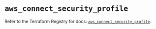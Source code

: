 # `aws_connect_security_profile`

Refer to the Terraform Registry for docs: [`aws_connect_security_profile`](https://registry.terraform.io/providers/hashicorp/aws/5.92.0/docs/resources/connect_security_profile).
